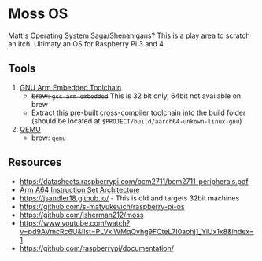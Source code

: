 # Moss OS

Matt's Operating System Saga/Shenanigans? This is a play area to scratch an itch.  Ultimaty an OS for Raspberry Pi 3 and 4.

## Tools
1. [GNU Arm Embedded Toolchain](https://developer.arm.com/tools-and-software/open-source-software/developer-tools/gnu-toolchain/gnu-a/downloads)
   - ~~brew: `gcc-arm-embedded`~~ This is 32 bit only, 64bit not available on brew
   - Extract this [pre-built cross-compiler toolchain](https://github.com/thinkski/osx-arm-linux-toolchains/releases/download/8.3.0/aarch64-unknown-linux-gnu.tar.xz) into the build folder (should be located at `$PROJECT/build/aarch64-unkown-linux-gnu`)
2. [QEMU](https://www.qemu.org/download/)
   - brew: `qemu`
## Resources
- https://datasheets.raspberrypi.com/bcm2711/bcm2711-peripherals.pdf
- [Arm A64 Instruction Set Architecture](https://developer.arm.com/documentation/ddi0596/2021-12/?lang=en)
- https://jsandler18.github.io/ - This is old and targets 32bit machines
- https://github.com/s-matyukevich/raspberry-pi-os
- https://github.com/jsherman212/moss
- https://www.youtube.com/watch?v=pd9AVmcRc6U&list=PLVxiWMqQvhg9FCteL7I0aohj1_YiUx1x8&index=1
- https://github.com/raspberrypi/documentation/

<!--

**Here are some ideas to get you started:**

🙋‍♀️ A short introduction - what is your organization all about?
🌈 Contribution guidelines - how can the community get involved?
👩‍💻 Useful resources - where can the community find your docs? Is there anything else the community should know?
🍿 Fun facts - what does your team eat for breakfast?
🧙 Remember, you can do mighty things with the power of [Markdown](https://docs.github.com/github/writing-on-github/getting-started-with-writing-and-formatting-on-github/basic-writing-and-formatting-syntax)
-->

